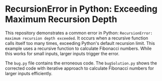 # RecursionError in Python: Exceeding Maximum Recursion Depth

This repository demonstrates a common error in Python: `RecursionError: maximum recursion depth exceeded`. It occurs when a recursive function calls itself too many times, exceeding Python's default recursion limit.  This example uses a recursive function to calculate Fibonacci numbers. While this works for small inputs, larger inputs trigger the error.

The `bug.py` file contains the erroneous code. The `bugSolution.py` shows the corrected code with iterative approach to calculate Fibonacci numbers for larger inputs efficiently.